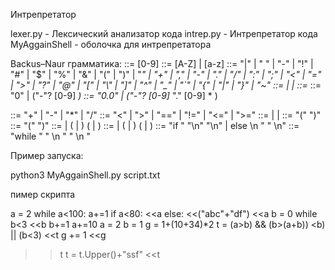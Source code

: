 Интрепретатор 

lexer.py - Лексический анализатор кода
intrep.py - Интрепретатор кода
MyAggainShell - оболочка для интрепретатора


Backus–Naur грамматика:
<digit> ::= [0-9]
<letter> ::= [A-Z] | [a-z]
<symbol> ::= "|" | " " | "-" | "!" | "#" | "$" | "%" | "&" | "(" | ")" | "*" | "+" | "," | "-" | "." | "/" | ":" | ";" | "<" | "=" | ">" | "?" | "@" | "[" | "\\" | "]" | "^" | "_" | "`" | "{" | "|" | "}" | "~"
<character> ::= <letter> | <digit> | <symbol>
<string> ::= <character>*
<int> ::= "0" | ("-"? [0-9] <digit>*)
<decimal> ::= "0.0" | ("-"? [0-9] <digit>* "." [0-9] <digit>* )

<oper> ::= "+" | "-" | "*" | "/"
<logOper> ::= "<" | ">" | "==" | "!=" | "<=" | ">="
<value> ::= <int> | <decimal> | <string>
<staples> ::= "(" <expression> ")"
<logStaples> ::= "(" <logExpression> ")"
<expression> ::= <staples> | (<staples> | <value>) <oper> (<staples> | <value>)
<logExpression> ::= <logStaples> | (<logStaples> | <value>) <logOper> (<logStaples> | <value>)
<if> ::= "if " <logExpression> "\n" <expression> "\n" | else \n " <expression> " \n"
<wile> ::= "while " <logExpression> " \n " <expression> " \n "


Пример запуска:

python3	MyAggainShell.py script.txt



пимер скрипта

a = 2
while a<100:
    a+=1
    if a<80:
        <<a
    else:
        <<("abc"+"df")
        <<a
        b = 0
        while b<3
            <<b
            b+=1
    a+=10
a = 2
b = 1
g = 1+(10+34)*2
t = (a>b) && (b>(a+b))
<<t
t = (a>b) || (b<3)
<<t
g += 1
<<g
>>t
t = t.Upper()+"ssf"
<<t